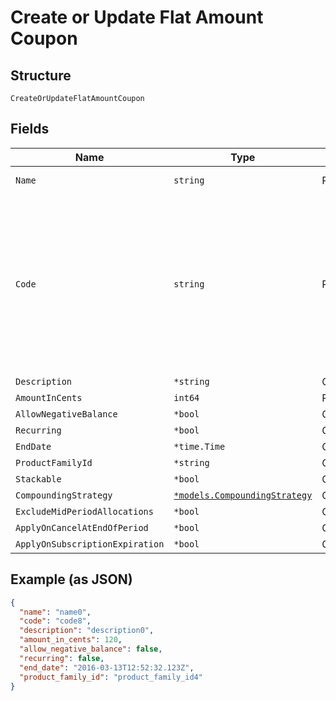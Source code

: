 
# Create or Update Flat Amount Coupon

## Structure

`CreateOrUpdateFlatAmountCoupon`

## Fields

| Name | Type | Tags | Description |
|  --- | --- | --- | --- |
| `Name` | `string` | Required | the name of the coupon |
| `Code` | `string` | Required | may contain uppercase alphanumeric characters and these special characters (which allow for email addresses to be used): “%”, “@”, “+”, “-”, “_”, and “.” |
| `Description` | `*string` | Optional | - |
| `AmountInCents` | `int64` | Required | - |
| `AllowNegativeBalance` | `*bool` | Optional | - |
| `Recurring` | `*bool` | Optional | - |
| `EndDate` | `*time.Time` | Optional | - |
| `ProductFamilyId` | `*string` | Optional | - |
| `Stackable` | `*bool` | Optional | - |
| `CompoundingStrategy` | [`*models.CompoundingStrategy`](../../doc/models/compounding-strategy.md) | Optional | - |
| `ExcludeMidPeriodAllocations` | `*bool` | Optional | - |
| `ApplyOnCancelAtEndOfPeriod` | `*bool` | Optional | - |
| `ApplyOnSubscriptionExpiration` | `*bool` | Optional | - |

## Example (as JSON)

```json
{
  "name": "name0",
  "code": "code8",
  "description": "description0",
  "amount_in_cents": 120,
  "allow_negative_balance": false,
  "recurring": false,
  "end_date": "2016-03-13T12:52:32.123Z",
  "product_family_id": "product_family_id4"
}
```

